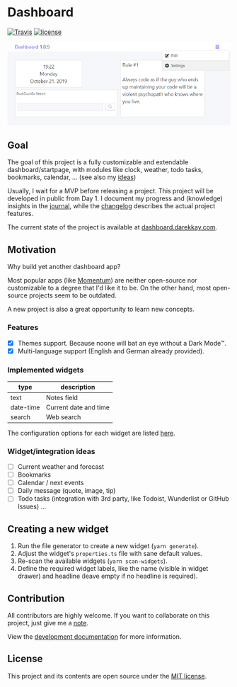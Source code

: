 # Dashboard

[![Travis](https://img.shields.io/travis/com/darekkay/dashboard.svg?style=flat-square)](https://travis-ci.com/darekkay/dashboard) [![license](https://img.shields.io/badge/license-MIT-green.svg?style=flat-square)](https://github.com/darekkay/dashboard/blob/master/LICENSE)

![](docs/assets/img/1.0.10.png)

## Goal

The goal of this project is a fully customizable and extendable dashboard/startpage, with modules like clock, weather, todo tasks, bookmarks, calendar, ... (see also my [ideas](#design-and-ideas))

Usually, I wait for a MVP before releasing a project. This project will be developed in public from Day 1. I document my progress and (knowledge) insights in the [journal](JOURNAL.md), while the [changelog](CHANGELOG.md) describes the actual project features.

The current state of the project is available at [dashboard.darekkay.com](https://dashboard.darekkay.com).

## Motivation

Why build yet another dashboard app?

Most popular apps (like [Momentum](https://momentumdash.com/)) are neither open-source nor customizable to a degree that I'd like it to be. On the other hand, most open-source projects seem to be outdated.

A new project is also a great opportunity to learn new concepts.

### Features

- [x] Themes support. Because noone will bat an eye without a Dark Mode™.
- [x] Multi-language support (English and German already provided).

### Implemented widgets

| type      | description           |
| --------- | --------------------- |
| text      | Notes field           |
| date-time | Current date and time |
| search    | Web search            |

The configuration options for each widget are listed [here](docs/widgets.md).

### Widget/integration ideas

- [ ] Current weather and forecast
- [ ] Bookmarks
- [ ] Calendar / next events
- [ ] Daily message (quote, image, tip)
- [ ] Todo tasks (integration with 3rd party, like Todoist, Wunderlist or GitHub Issues)
  ...

## Creating a new widget

1. Run the file generator to create a new widget (`yarn generate`).
2. Adjust the widget's `properties.ts` file with sane default values.
3. Re-scan the available widgets (`yarn scan-widgets`).
4. Define the required widget labels, like the name (visible in widget drawer) and headline (leave empty if no headline is required).

## Contribution

All contributors are highly welcome. If you want to collaborate on this project, just give me a [note](mailto:hello@darekkay.com).

View the [development documentation](docs/development.md) for more information.

## License

This project and its contents are open source under the [MIT license](LICENSE).
